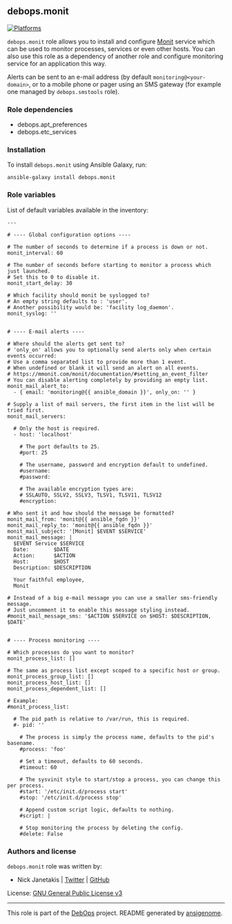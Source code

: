 ## debops.monit
[![Platforms](http://img.shields.io/badge/platforms-debian%20|%20ubuntu-lightgrey.svg)](#)


`debops.monit` role allows you to install and configure
[Monit](http://mmonit.com/monit/) service which can be used to monitor
processes, services or even other hosts. You can also use this role as
a dependency of another role and configure monitoring service for an
application this way.

Alerts can be sent to an e-mail address (by default
`monitoring@<your-domain>`, or to a mobile phone or pager using an SMS
gateway (for example one managed by `debops.smstools` role).

### Role dependencies

- debops.apt_preferences
- debops.etc_services


### Installation

To install `debops.monit` using Ansible Galaxy, run:

    ansible-galaxy install debops.monit


### Role variables

List of default variables available in the inventory:

    ---
    
    # ---- Global configuration options ----
    
    # The number of seconds to determine if a process is down or not.
    monit_interval: 60
    
    # The number of seconds before starting to monitor a process which just launched.
    # Set this to 0 to disable it.
    monit_start_delay: 30
    
    # Which facility should monit be syslogged to?
    # An empty string defaults to : 'user'.
    # Another possibility would be: 'facility log_daemon'.
    monit_syslog: ''
    
    
    # ---- E-mail alerts ----
    
    # Where should the alerts get sent to?
    # 'only_on' allows you to optionally send alerts only when certain events occurred:
    # Use a comma separated list to provide more than 1 event.
    # When undefined or blank it will send an alert on all events.
    # https://mmonit.com/monit/documentation/#setting_an_event_filter
    # You can disable alerting completely by providing an empty list.
    monit_mail_alert_to:
      - { email: 'monitoring@{{ ansible_domain }}', only_on: '' }
    
    # Supply a list of mail servers, the first item in the list will be tried first.
    monit_mail_servers:
    
      # Only the host is required.
      - host: 'localhost'
    
        # The port defaults to 25.
        #port: 25
    
        # The username, password and encryption default to undefined.
        #username:
        #password:
    
        # The available encryption types are:
        # SSLAUTO, SSLV2, SSLV3, TLSV1, TLSV11, TLSV12
        #encryption:
    
    # Who sent it and how should the message be formatted?
    monit_mail_from: 'monit@{{ ansible_fqdn }}'
    monit_mail_reply_to: 'monit@{{ ansible_fqdn }}'
    monit_mail_subject: '[Monit] $EVENT $SERVICE'
    monit_mail_message: |
      $EVENT Service $SERVICE
      Date:        $DATE
      Action:      $ACTION
      Host:        $HOST
      Description: $DESCRIPTION
    
      Your faithful employee,
      Monit
    
    # Instead of a big e-mail message you can use a smaller sms-friendly message.
    # Just uncomment it to enable this message styling instead.
    #monit_mail_message_sms: '$ACTION $SERVICE on $HOST: $DESCRIPTION, $DATE'
    
    
    # ---- Process monitoring ----
    
    # Which processes do you want to monitor?
    monit_process_list: []
    
    # The same as process list except scoped to a specific host or group.
    monit_process_group_list: []
    monit_process_host_list: []
    monit_process_dependent_list: []
    
    # Example:
    #monit_process_list:
    
      # The pid path is relative to /var/run, this is required.
      #- pid: ''
    
        # The process is simply the process name, defaults to the pid's basename.
        #process: 'foo'
    
        # Set a timeout, defaults to 60 seconds.
        #timeout: 60
    
        # The sysvinit style to start/stop a process, you can change this per process.
        #start: '/etc/init.d/process start'
        #stop: '/etc/init.d/process stop'
    
        # Append custom script logic, defaults to nothing.
        #script: |
    
        # Stop monitoring the process by deleting the config.
        #delete: False





### Authors and license

`debops.monit` role was written by:

- Nick Janetakis | [Twitter](https://twitter.com/nickjanetakis) | [GitHub](https://github.com/nickjj)


License: [GNU General Public License v3](https://tldrlegal.com/license/gnu-general-public-license-v3-(gpl-3))


***

This role is part of the [DebOps](http://debops.org/) project. README generated by [ansigenome](https://github.com/nickjj/ansigenome/).

